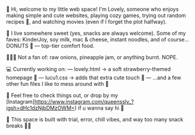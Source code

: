 🍓 Hi, welcome to my little web space!
I'm Lovely, someone who enjoys making simple and cute websites, playing cozy games, trying out random recipes 🍳, and watching movies (even if I forget the plot halfway).

🍬 I live somewhere sweet (yes, snacks are always welcome).
Some of my faves: KinderJoy, soy milk, mac & cheese, instant noodles, and of course... DONUTS 🍩 — top-tier comfort food.

🙅🏻‍♀️ Not a fan of: raw onions, pineapple jam, or anything burnt. NOPE.

💻 Currently working on:
— lovely.html → a soft strawberry-themed homepage 🍓
— lucu1.css → adds that extra cute touch 💅
— ...and a few other fun files I like to mess around with 🎨

📮 Feel free to check things out, or drop by my [Instagram]https://www.instagram.com/queenssly_?igsh=dHc1dzNjbDMzOWM=) if u wanna say hi 🍓

🧃 This space is built with trial, error, chill vibes, and way too many snack breaks 🍥✨
